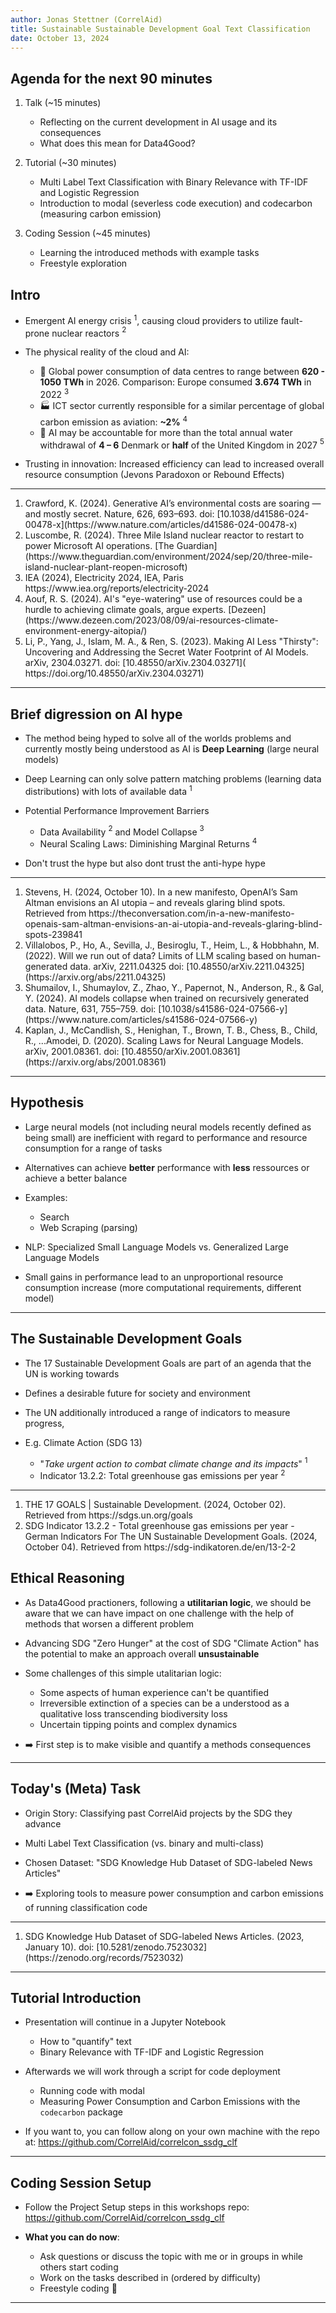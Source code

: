 ```yaml
---
author: Jonas Stettner (CorrelAid)
title: Sustainable Sustainable Development Goal Text Classification 
date: October 13, 2024
---
```

## Agenda for the next 90 minutes

1. Talk (~15 minutes)
    - Reflecting on the current development in AI usage and its consequences
    - What does this mean for Data4Good?
    
2. Tutorial (~30 minutes) 
    - Multi Label Text Classification with Binary Relevance with TF-IDF and Logistic Regression
    - Introduction to modal (severless code execution) and codecarbon (measuring carbon emission) 

3. Coding Session (~45 minutes) 
    - Learning the introduced methods with example tasks
    - Freestyle exploration

## Intro 

- Emergent AI energy crisis $^{1}$, causing cloud providers to utilize fault-prone nuclear reactors $^{2}$

- The physical reality of the cloud and AI: 
    - 🔌 Global power consumption of data centres to range between **620 - 1050 TWh** in 2026. Comparison: Europe consumed **3.674 TWh** in 2022 $^{3}$
    - 🏭 ICT sector currently responsible for a similar percentage of global carbon emission as aviation: **~2%** $^{4}$
    - 🌊 AI may be accountable for more than the total annual water withdrawal of **4 – 6** Denmark or **half** of the United Kingdom in 2027 $^{5}$

- Trusting in innovation: Increased efficiency can lead to increased overall resource consumption (Jevons Paradoxon or Rebound Effects)

 <hr/>
 <ol>
  <li class="smaller">Crawford, K. (2024). Generative AI’s environmental costs are soaring — and mostly secret. Nature, 626, 693–693. doi: [10.1038/d41586-024-00478-x](https://www.nature.com/articles/d41586-024-00478-x)</li>
  <li class="smaller">Luscombe, R. (2024). Three Mile Island nuclear reactor to restart to power Microsoft AI operations. [The Guardian](https://www.theguardian.com/environment/2024/sep/20/three-mile-island-nuclear-plant-reopen-microsoft)</li>
  <li class="smaller">IEA (2024), Electricity 2024, IEA, Paris https://www.iea.org/reports/electricity-2024</li>
  <li class="smaller"> Aouf, R. S. (2024). AI's "eye-watering" use of resources could be a hurdle to achieving climate goals, argue experts. [Dezeen](https://www.dezeen.com/2023/08/09/ai-resources-climate-environment-energy-aitopia/)</li>
   <li class="smaller"> Li, P., Yang, J., Islam, M. A., & Ren, S. (2023). Making AI Less "Thirsty": Uncovering and Addressing the Secret Water Footprint of AI Models. arXiv, 2304.03271. doi: [10.48550/arXiv.2304.03271](    
   https://doi.org/10.48550/arXiv.2304.03271)</li>
  </ol>
 
---

## Brief digression on AI hype

- The method being hyped to solve all of the worlds problems and currently mostly being understood as AI is **Deep Learning** (large neural models)

- Deep Learning can only solve pattern matching problems (learning data distributions) with lots of available data $^{1}$

- Potential Performance Improvement Barriers
    - Data Availability $^{2}$ and Model Collapse $^{3}$
    - Neural Scaling Laws: Diminishing Marginal Returns $^{4}$

- Don't trust the hype but also dont trust the anti-hype hype

 <hr/>
 <ol>
    <li class="smaller">Stevens, H. (2024, October 10). In a new manifesto, OpenAI’s Sam Altman envisions an AI utopia – and reveals glaring blind spots. Retrieved from https://theconversation.com/in-a-new-manifesto-openais-sam-altman-envisions-an-ai-utopia-and-reveals-glaring-blind-spots-239841</li>
    <li class="smaller">Villalobos, P., Ho, A., Sevilla, J., Besiroglu, T., Heim, L., & Hobbhahn, M. (2022). Will we run out of data? Limits of LLM scaling based on human-generated data. arXiv, 2211.04325 doi: [10.48550/arXiv.2211.04325](https://arxiv.org/abs/2211.04325)</li>
    <li class="smaller">Shumailov, I., Shumaylov, Z., Zhao, Y., Papernot, N., Anderson, R., & Gal, Y. (2024). AI models collapse when trained on recursively generated data. Nature, 631, 755–759. doi: [10.1038/s41586-024-07566-y](https://www.nature.com/articles/s41586-024-07566-y)</li>
    <li class="smaller">Kaplan, J., McCandlish, S., Henighan, T., Brown, T. B., Chess, B., Child, R., ...Amodei, D. (2020). Scaling Laws for Neural Language Models. arXiv, 2001.08361. doi: [10.48550/arXiv.2001.08361](https://arxiv.org/abs/2001.08361)</li>
</ol>

---

## Hypothesis

- Large neural models (not including neural models recently defined as being small) are inefficient with regard to performance and resource consumption for a range of tasks

- Alternatives can achieve **better** performance with **less** ressources or achieve a better balance

- Examples:
    - Search
    - Web Scraping (parsing)

- NLP: Specialized Small Language Models vs. Generalized Large Language Models

- Small gains in performance lead to an unproportional resource consumption increase (more computational requirements, different model)

---

## The Sustainable Development Goals

- The 17 Sustainable Development Goals are part of an agenda that the UN is working towards

- Defines a desirable future for society and environment

- The UN additionally introduced a range of indicators to measure progress, 

- E.g. Climate Action (SDG 13) 
    - "*Take urgent action to combat climate change and its impacts*" $^{1}$
    - Indicator 13.2.2: Total greenhouse gas emissions per year $^{2}$

 <hr/>
 <ol>
  <li class="smaller">THE 17 GOALS | Sustainable Development. (2024, October 02). Retrieved from https://sdgs.un.org/goals</li>
  <li class="smaller">SDG Indicator 13.2.2 - Total greenhouse gas emissions per year - German Indicators For The UN Sustainable Development Goals. (2024, October 04). Retrieved from https://sdg-indikatoren.de/en/13-2-2 </li>
  </ol>

## Ethical Reasoning

- As Data4Good practioners, following a **utilitarian logic**, we should be aware that we can have impact on one challenge with the help of methods that worsen a different problem

- Advancing SDG "Zero Hunger" at the cost of SDG "Climate Action" has the potential to make an approach overall **unsustainable** 

- Some challenges of this simple utalitarian logic: 
    - Some aspects of human experience can't be quantified
    - Irreversible extinction of a species can be a understood as a qualitative loss transcending biodiversity loss
    - Uncertain tipping points and complex dynamics 

- ➡️ First step is to make visible and quantify a methods consequences

---

## Today's (Meta) Task

- Origin Story: Classifying past CorrelAid projects by the SDG they advance

- Multi Label Text Classification (vs. binary and multi-class)

- Chosen Dataset: "SDG Knowledge Hub Dataset of SDG-labeled News Articles" 
 
-  ➡️ Exploring tools to measure power consumption and carbon emissions of running classification code

<hr/>
 <ol>
    <li class="smaller">SDG Knowledge Hub Dataset of SDG-labeled News Articles. (2023, January 10). doi: [10.5281/zenodo.7523032](https://zenodo.org/records/7523032)</li>
</ol>

---

## Tutorial Introduction

- Presentation will continue in a Jupyter Notebook 
    - How to "quantify" text
    - Binary Relevance with TF-IDF and Logistic Regression 

- Afterwards we will work through a script for code deployment
    - Running code with modal
    - Measuring Power Consumption and Carbon Emissions with the `codecarbon` package

- If you want to, you can follow along on your own machine with the repo at: https://github.com/CorrelAid/correlcon_ssdg_clf 

---

## Coding Session Setup

- Follow the Project Setup steps in this workshops repo: https://github.com/CorrelAid/correlcon_ssdg_clf 

- **What you can do now**:
    - Ask questions or discuss the topic with me or in groups in while others start coding
    - Work on the tasks described in (ordered by difficulty)
    - Freestyle coding 💃

---




